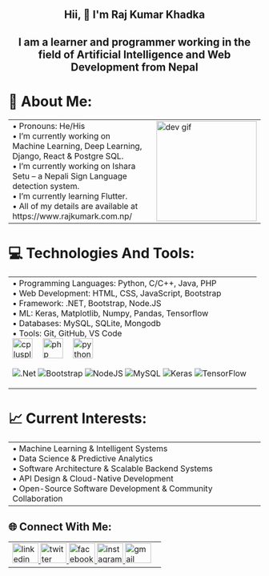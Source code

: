 <!--<p align="center">
  <!--<img src="https://smartcourses.io/wp-content/uploads/2023/10/web-development-idea.jpg" alt="Web Development GIF" />
   <td style="vertical-align: top;">
      <img height="200" src="https://i.pinimg.com/originals/81/17/8b/81178b47a8598f0c81c4799f2cdd4057.gif" alt="dev gif" />
    </td>
</p>-->

## <div align="center"> Hii, 👋 I'm Raj Kumar Khadka </div>
## <div align="center"> I am a learner and programmer working in the field of Artificial Intelligence and Web Development from Nepal </div>

# 💫 About Me:
<table>
  <tr>
    <td style="vertical-align: top; padding-right: 20px;">
      • Pronouns: He/His<br>
      • I’m currently working on Machine Learning, Deep Learning, Django, React & Postgre SQL.<br>
      • I’m currently working on Ishara Setu – a Nepali Sign Language detection system.<br>
      • I’m currently learning Flutter.<br>
      • All of my details are available at https://www.rajkumark.com.np/ <br>
    </td>
    <td style="vertical-align: top;">
      <img height="200" src="https://i.pinimg.com/originals/81/17/8b/81178b47a8598f0c81c4799f2cdd4057.gif" alt="dev gif" />
    </td>
  </tr>
</table>

# 💻 Technologies And Tools:
<table>
  <tr>
    <td style="vertical-align: top; padding-right: 20px;">
       • Programming Languages: Python, C/C++, Java, PHP <br>
       • Web Development: HTML, CSS, JavaScript, Bootstrap <br>
       • Framework: .NET, Bootstrap, Node.JS  <br>
       • ML: Keras, Matplotlib, Numpy, Pandas, Tensorflow <br> 
       • Databases: MySQL, SQLite, Mongodb<br>
       • Tools: Git, GitHub, VS Code <br>
  
  <div align="left">
  <img src="https://cdn.jsdelivr.net/gh/devicons/devicon/icons/cplusplus/cplusplus-original.svg" height="40" alt="cplusplus logo"  />
  <img width="12" />
  <img src="https://cdn.jsdelivr.net/gh/devicons/devicon/icons/php/php-original.svg" height="40" alt="php logo"  />
  <img width="12" />
  <img src="https://cdn.jsdelivr.net/gh/devicons/devicon/icons/python/python-original.svg" height="40" alt="python logo"  />

   ![.Net](https://img.shields.io/badge/.NET-5C2D91?style=for-the-badge&logo=.net&logoColor=white) ![Bootstrap](https://img.shields.io/badge/bootstrap-%238511FA.svg?style=for-the-badge&logo=bootstrap&logoColor=white) ![NodeJS](https://img.shields.io/badge/node.js-6DA55F?style=for-the-badge&logo=node.js&logoColor=white) ![MySQL](https://img.shields.io/badge/mysql-4479A1.svg?style=for-the-badge&logo=mysql&logoColor=white) ![Keras](https://img.shields.io/badge/Keras-%23D00000.svg?style=for-the-badge&logo=Keras&logoColor=white) ![TensorFlow](https://img.shields.io/badge/TensorFlow-%23FF6F00.svg?style=for-the-badge&logo=TensorFlow&logoColor=white) 

</div>
</td>
   
  </tr>
</table>

# 📈 Current Interests:
<table>
  <tr>
    <td style="vertical-align: top; padding-right: 20px;">
        • Machine Learning & Intelligent Systems <br>
        • Data Science & Predictive Analytics <br>
        • Software Architecture & Scalable Backend Systems <br>
        • API Design & Cloud-Native Development <br>
        • Open-Source Software Development & Community Collaboration <br>
    </td>
  </tr>
</table>

## 🌐 Connect With Me:
<table>
  <tr>
    <td style="vertical-align: top; padding-right: 20px;">
<div align="left">
  <a href="https://www.linkedin.com/in/raj-kumar-khadka/" target="_blank">
    <img src="https://raw.githubusercontent.com/maurodesouza/profile-readme-generator/master/src/assets/icons/social/linkedin/default.svg" width="52" height="40" alt="linkedin logo"  />
  </a>
  <a href="https://x.com/rajkhadka_" target="_blank">
    <img src="https://raw.githubusercontent.com/maurodesouza/profile-readme-generator/master/src/assets/icons/social/twitter/default.svg" width="52" height="40" alt="twitter logo"  />
  </a>
  <a href="https://www.facebook.com/rajkumar.khadka.90475/" target="_blank">
    <img src="https://raw.githubusercontent.com/maurodesouza/profile-readme-generator/master/src/assets/icons/social/facebook/default.svg" width="52" height="40" alt="facebook logo"  />
  </a>
  <a href="https://www.instagram.com/raj_kumar_khadka_/" target="_blank">
    <img src="https://raw.githubusercontent.com/maurodesouza/profile-readme-generator/master/src/assets/icons/social/instagram/default.svg" width="52" height="40" alt="instagram logo"  />
  </a>
  <a href="rajkumarkd01@gmail.com" target="_blank">
    <img src="https://raw.githubusercontent.com/maurodesouza/profile-readme-generator/master/src/assets/icons/social/gmail/default.svg" width="52" height="40" alt="gmail logo"  />
  </a>
</div>
</td>
  </tr>
</table>


<!-- Proudly created with GPRM ( https://gprm.itsvg.in ) -->
